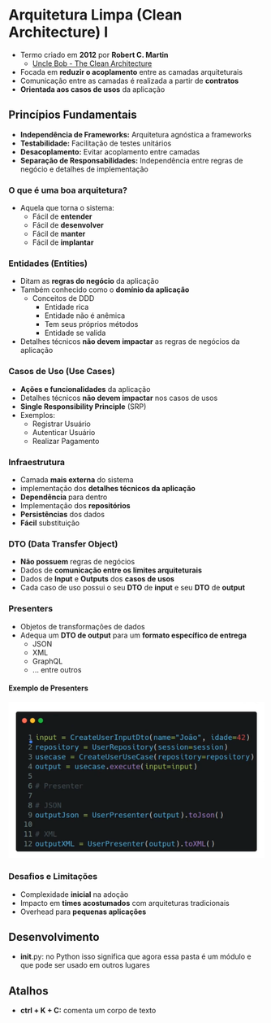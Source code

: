 # Arquitetura Limpa (Clean Architecture) I
- Termo criado em **2012** por **Robert C. Martin**
  - [Uncle Bob - The Clean Architecture](https://blog.cleancoder.com/uncle-bob/2012/08/13/the-clean-architecture.html)
- Focada em **reduzir o acoplamento** entre as camadas arquiteturais
- Comunicação entre as camadas é realizada a partir de **contratos**
- **Orientada aos casos de usos** da aplicação


## Princípios Fundamentais
- **Independência de Frameworks:** Arquitetura agnóstica a frameworks
- **Testabilidade:** Facilitação de testes unitários
- **Desacoplamento:** Evitar acoplamento entre camadas
- **Separação de Responsabilidades:** Independência entre regras de negócio e detalhes de implementação


### O que é uma boa arquitetura?
- Aquela que torna o sistema:
  - Fácil de **entender**
  - Fácil de **desenvolver**
  - Fácil de **manter**
  - Fácil de **implantar**


### Entidades (Entities)
- Ditam as **regras do negócio** da aplicação
- Também conhecido como o **domínio da aplicação**
  - Conceitos de DDD
    - Entidade rica
    - Entidade não é anêmica
    - Tem seus próprios métodos
    - Entidade se valida
- Detalhes técnicos **não devem impactar** as regras de negócios da aplicação


### Casos de Uso (Use Cases)
- **Ações e funcionalidades** da aplicação
- Detalhes técnicos **não devem impactar** nos casos de usos
- **Single Responsibility Principle** (SRP)
- Exemplos:
  - Registrar Usuário
  - Autenticar Usuário
  - Realizar Pagamento


### Infraestrutura
- Camada **mais externa** do sistema
- implementação dos **detalhes técnicos da aplicação**
- **Dependência** para dentro
- Implementação dos **repositórios**
- **Persistências** dos dados
- **Fácil** substituição


### DTO (Data Transfer Object)
- **Não possuem** regras de negócios
- Dados de **comunicação entre os limites arquiteturais**
- Dados de **Input** e **Outputs** dos **casos de usos**
- Cada caso de uso possui o seu **DTO** de **input** e seu **DTO** de **output**


### Presenters
- Objetos de transformações de dados
- Adequa um **DTO de output** para um **formato específico de entrega**
  - JSON
  - XML
  - GraphQL
  - ... entre outros


#### Exemplo de Presenters
![Exemplo de Presenters](./assets/exemplo-presenters.png)


### Desafios e Limitações
- Complexidade **inicial** na adoção
- Impacto em **times acostumados** com arquiteturas tradicionais
- Overhead para **pequenas aplicações**


## Desenvolvimento
- __init__.py: no Python isso significa que agora essa pasta é um módulo e que pode ser usado em outros lugares


## Atalhos
- **ctrl + K + C:** comenta um corpo de texto



